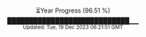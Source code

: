 <p align="center">
⏳Year Progress (96.51 %) <br>
████████████████████████████▁▁ <br>
<sub>Updated: Tue, 19 Dec 2023 06:21:51 GMT</sub>
</p>


